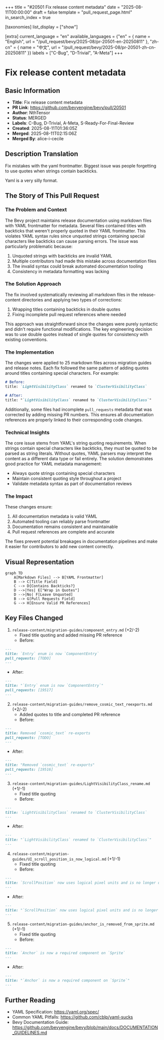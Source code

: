 +++
title = "#20501 Fix release content metadata"
date = "2025-08-11T00:00:00"
draft = false
template = "pull_request_page.html"
in_search_index = true

[taxonomies]
list_display = ["show"]

[extra]
current_language = "en"
available_languages = {"en" = { name = "English", url = "/pull_request/bevy/2025-08/pr-20501-en-20250811" }, "zh-cn" = { name = "中文", url = "/pull_request/bevy/2025-08/pr-20501-zh-cn-20250811" }}
labels = ["C-Bug", "D-Trivial", "A-Meta"]
+++

# Fix release content metadata

## Basic Information
- **Title**: Fix release content metadata
- **PR Link**: https://github.com/bevyengine/bevy/pull/20501
- **Author**: NthTensor
- **Status**: MERGED
- **Labels**: C-Bug, D-Trivial, A-Meta, S-Ready-For-Final-Review
- **Created**: 2025-08-11T01:36:05Z
- **Merged**: 2025-08-11T02:15:06Z
- **Merged By**: alice-i-cecile

## Description Translation
Fix mistakes with the yaml frontmatter. Biggest issue was people forgetting to use quotes when strings contain backticks. 

Yaml is a very silly format.

## The Story of This Pull Request

### The Problem and Context
The Bevy project maintains release documentation using markdown files with YAML frontmatter for metadata. Several files contained titles with backticks that weren't properly quoted in their YAML frontmatter. This violates YAML syntax rules since unquoted strings containing special characters like backticks can cause parsing errors. The issue was particularly problematic because:
1. Unquoted strings with backticks are invalid YAML
2. Multiple contributors had made this mistake across documentation files
3. The invalid syntax could break automated documentation tooling
4. Consistency in metadata formatting was lacking

### The Solution Approach
The fix involved systematically reviewing all markdown files in the release-content directories and applying two types of corrections:
1. Wrapping titles containing backticks in double quotes
2. Fixing incomplete pull request references where needed

This approach was straightforward since the changes were purely syntactic and didn't require functional modifications. The key engineering decision was to use double quotes instead of single quotes for consistency with existing conventions.

### The Implementation
The changes were applied to 25 markdown files across migration guides and release notes. Each fix followed the same pattern of adding quotes around titles containing special characters. For example:

```markdown
# Before:
title: `LightVisibilityClass` renamed to `ClusterVisibilityClass`

# After:
title: "`LightVisibilityClass` renamed to `ClusterVisibilityClass`"
```

Additionally, some files had incomplete `pull_requests` metadata that was corrected by adding missing PR numbers. This ensures all documentation references are properly linked to their corresponding code changes.

### Technical Insights
The core issue stems from YAML's string quoting requirements. When strings contain special characters like backticks, they must be quoted to be parsed as string literals. Without quotes, YAML parsers may interpret the content as a different data type or fail entirely. The solution demonstrates good practice for YAML metadata management:
- Always quote strings containing special characters
- Maintain consistent quoting style throughout a project
- Validate metadata syntax as part of documentation reviews

### The Impact
These changes ensure:
1. All documentation metadata is valid YAML
2. Automated tooling can reliably parse frontmatter
3. Documentation remains consistent and maintainable
4. Pull request references are complete and accurate

The fixes prevent potential breakages in documentation pipelines and make it easier for contributors to add new content correctly.

## Visual Representation

```mermaid
graph TD
    A[Markdown Files] --> B[YAML Frontmatter]
    B --> C[Title Field]
    C --> D{Contains Backticks?}
    D -->|Yes| E["Wrap in Quotes"]
    D -->|No| F[Leave Unquoted]
    B --> G[Pull Requests Field]
    G --> H[Ensure Valid PR References]
```

## Key Files Changed

1. `release-content/migration-guides/component_entry.md` (+2/-2)
   - Fixed title quoting and added missing PR reference
   - Before:
```markdown
---
title: `Entry` enum is now `ComponentEntry`
pull_requests: [TODO]
---
```
   - After:
```markdown
---
title: "`Entry` enum is now `ComponentEntry`"
pull_requests: [19517]
---
```

2. `release-content/migration-guides/remove_cosmic_text_reexports.md` (+2/-2)
   - Added quotes to title and completed PR reference
   - Before:
```markdown
---
title: Removed `cosmic_text` re-exports
pull_requests: [TODO]
---
```
   - After:
```markdown
---
title: "Removed `cosmic_text` re-exports"
pull_requests: [19516]
---
```

3. `release-content/migration-guides/LightVisibilityClass_rename.md` (+1/-1)
   - Fixed title quoting
   - Before:
```markdown
---
title: `LightVisibilityClass` renamed to `ClusterVisibilityClass`
---
```
   - After:
```markdown
---
title: "`LightVisibilityClass` renamed to `ClusterVisibilityClass`"
---
```

4. `release-content/migration-guides/UI_scroll_position_is_now_logical.md` (+1/-1)
   - Fixed title quoting
   - Before:
```markdown
---
title: `ScrollPosition` now uses logical pixel units and is no longer overwritten during layout updates
---
```
   - After:
```markdown
---
title: "`ScrollPosition` now uses logical pixel units and is no longer overwritten during layout updates"
---
```

5. `release-content/migration-guides/anchor_is_removed_from_sprite.md` (+1/-1)
   - Fixed title quoting
   - Before:
```markdown
---
title: `Anchor` is now a required component on `Sprite`
---
```
   - After:
```markdown
---
title: "`Anchor` is now a required component on `Sprite`"
---
```

## Further Reading
- YAML Specification: https://yaml.org/spec/
- Common YAML Pitfalls: https://github.com/cblp/yaml-sucks
- Bevy Documentation Guide: https://github.com/bevyengine/bevy/blob/main/docs/DOCUMENTATION_GUIDELINES.md